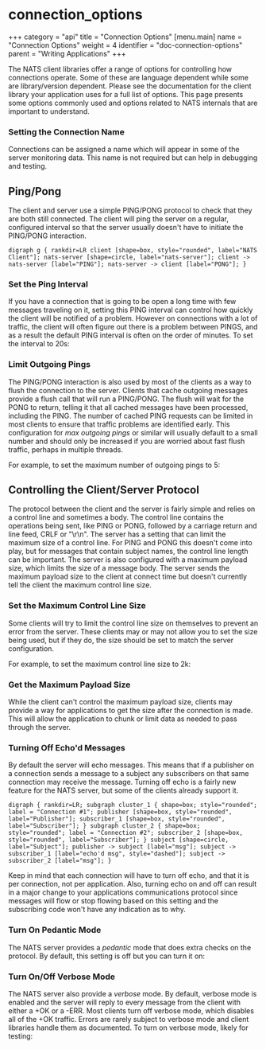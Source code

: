 # connection\_options

+++ category = "api" title = "Connection Options" \[menu.main\] name = "Connection Options" weight = 4 identifier = "doc-connection-options" parent = "Writing Applications" +++

The NATS client libraries offer a range of options for controlling how connections operate. Some of these are language dependent while some are library/version dependent. Please see the documentation for the client library your application uses for a full list of options. This page presents some options commonly used and options related to NATS internals that are important to understand.

### Setting the Connection Name

Connections can be assigned a name which will appear in some of the server monitoring data. This name is not required but can help in debugging and testing.

## Ping/Pong

The client and server use a simple PING/PONG protocol to check that they are both still connected. The client will ping the server on a regular, configured interval so that the server usually doesn't have to initiate the PING/PONG interaction.

 `digraph g { rankdir=LR client [shape=box, style="rounded", label="NATS Client"]; nats-server [shape=circle, label="nats-server"]; client -> nats-server [label="PING"]; nats-server -> client [label="PONG"]; }`

### Set the Ping Interval

If you have a connection that is going to be open a long time with few messages traveling on it, setting this PING interval can control how quickly the client will be notified of a problem. However on connections with a lot of traffic, the client will often figure out there is a problem between PINGS, and as a result the default PING interval is often on the order of minutes. To set the interval to 20s:

### Limit Outgoing Pings

The PING/PONG interaction is also used by most of the clients as a way to flush the connection to the server. Clients that cache outgoing messages provide a flush call that will run a PING/PONG. The flush will wait for the PONG to return, telling it that all cached messages have been processed, including the PING. The number of cached PING requests can be limited in most clients to ensure that traffic problems are identified early. This configuration for _max outgoing pings_ or similar will usually default to a small number and should only be increased if you are worried about fast flush traffic, perhaps in multiple threads.

For example, to set the maximum number of outgoing pings to 5:

## Controlling the Client/Server Protocol

The protocol between the client and the server is fairly simple and relies on a control line and sometimes a body. The control line contains the operations being sent, like PING or PONG, followed by a carriage return and line feed, CRLF or "\r\n". The server has a setting that can limit the maximum size of a control line. For PING and PONG this doesn't come into play, but for messages that contain subject names, the control line length can be important. The server is also configured with a maximum payload size, which limits the size of a message body. The server sends the maximum payload size to the client at connect time but doesn't currently tell the client the maximum control line size.

### Set the Maximum Control Line Size

Some clients will try to limit the control line size on themselves to prevent an error from the server. These clients may or may not allow you to set the size being used, but if they do, the size should be set to match the server configuration.

For example, to set the maximum control line size to 2k:

### Get the Maximum Payload Size

While the client can't control the maximum payload size, clients may provide a way for applications to get the size after the connection is made. This will allow the application to chunk or limit data as needed to pass through the server.

### Turning Off Echo'd Messages

By default the server will echo messages. This means that if a publisher on a connection sends a message to a subject any subscribers on that same connection may receive the message. Turning off echo is a fairly new feature for the NATS server, but some of the clients already support it.

 `digraph { rankdir=LR; subgraph cluster_1 { shape=box; style="rounded"; label = "Connection #1"; publisher [shape=box, style="rounded", label="Publisher"]; subscriber_1 [shape=box, style="rounded", label="Subscriber"]; } subgraph cluster_2 { shape=box; style="rounded"; label = "Connection #2"; subscriber_2 [shape=box, style="rounded", label="Subscriber"]; } subject [shape=circle, label="Subject"]; publisher -> subject [label="msg"]; subject -> subscriber_1 [label="echo'd msg", style="dashed"]; subject -> subscriber_2 [label="msg"]; }`

Keep in mind that each connection will have to turn off echo, and that it is per connection, not per application. Also, turning echo on and off can result in a major change to your applications communications protocol since messages will flow or stop flowing based on this setting and the subscribing code won't have any indication as to why.

### Turn On Pedantic Mode

The NATS server provides a _pedantic_ mode that does extra checks on the protocol. By default, this setting is off but you can turn it on:

### Turn On/Off Verbose Mode

The NATS server also provide a _verbose_ mode. By default, verbose mode is enabled and the server will reply to every message from the client with either a +OK or a -ERR. Most clients turn off verbose mode, which disables all of the +OK traffic. Errors are rarely subject to verbose mode and client libraries handle them as documented. To turn on verbose mode, likely for testing:

